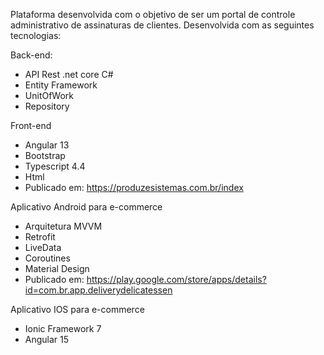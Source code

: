 Plataforma desenvolvida com o objetivo de ser um portal de controle administrativo de assinaturas de clientes. Desenvolvida com as seguintes tecnologias:

Back-end:
* API Rest .net core C#
* Entity Framework
* UnitOfWork
* Repository

Front-end
* Angular 13
* Bootstrap
* Typescript 4.4
* Html
* Publicado em: https://produzesistemas.com.br/index

Aplicativo Android para e-commerce
* Arquitetura MVVM
* Retrofit
* LiveData
* Coroutines
* Material Design
* Publicado em: https://play.google.com/store/apps/details?id=com.br.app.deliverydelicatessen

Aplicativo IOS para e-commerce
* Ionic Framework 7
* Angular 15
